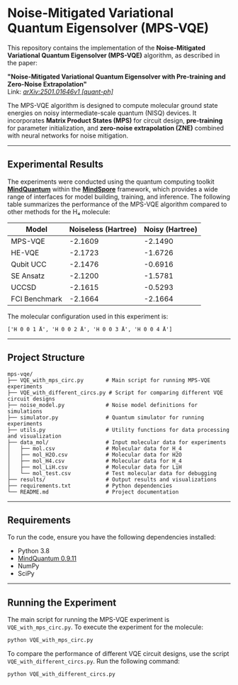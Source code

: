 # Noise-Mitigated Variational Quantum Eigensolver (MPS-VQE)

This repository contains the implementation of the **Noise-Mitigated Variational Quantum Eigensolver (MPS-VQE)** algorithm, as described in the paper:

**"Noise-Mitigated Variational Quantum Eigensolver with Pre-training and Zero-Noise Extrapolation"**  
Link: *[arXiv:2501.01646v1 [quant-ph]](https://arxiv.org/abs/2501.01646)*  

The MPS-VQE algorithm is designed to compute molecular ground state energies on noisy intermediate-scale quantum (NISQ) devices. It incorporates **Matrix Product States (MPS)** for circuit design, **pre-training** for parameter initialization, and **zero-noise extrapolation (ZNE)** combined with neural networks for noise mitigation.

---

## Experimental Results

The experiments were conducted using the quantum computing toolkit [**MindQuantum**](https://www.mindspore.cn/mindquantum/docs/zh-CN/r0.9/parameterized_quantum_circuit.html) within the [**MindSpore**](https://www.mindspore.cn/) framework, which provides a wide range of interfaces for model building, training, and inference.
The following table summarizes the performance of the MPS-VQE algorithm compared to other methods for the H₄ molecule:

| Model          | Noiseless (Hartree) | Noisy (Hartree) |
|----------------|---------------------|-----------------|
| MPS-VQE        | -2.1609             | -2.1490         |
| HE-VQE         | -2.1723             | -1.6726         |
| Qubit UCC      | -2.1476             | -0.6916         |
| SE Ansatz      | -2.1200             | -1.5781         |
| UCCSD          | -2.1615             | -0.5293         |
| FCI Benchmark  | -2.1664             | -2.1664         |

The molecular configuration used in this experiment is:

```
['H 0 0 1 Å', 'H 0 0 2 Å', 'H 0 0 3 Å', 'H 0 0 4 Å']
```

---
## Project Structure

```
mps-vqe/  
├── VQE_with_mps_circ.py       # Main script for running MPS-VQE experiments  
├── VQE_with_different_circs.py # Script for comparing different VQE circuit designs  
├── noise_model.py             # Noise model definitions for simulations  
├── simulator.py               # Quantum simulator for running experiments  
├── utils.py                   # Utility functions for data processing and visualization  
├── data_mol/                  # Input molecular data for experiments  
│   ├── mol.csv                # Molecular data for H_4 
│   ├── mol_H2O.csv            # Molecular data for H2O  
│   ├── mol_H4.csv             # Molecular data for H_4  
│   ├── mol_LiH.csv            # Molecular data for LiH  
│   └── mol_test.csv           # Test molecular data for debugging  
├── results/                   # Output results and visualizations  
├── requirements.txt           # Python dependencies  
└── README.md                  # Project documentation
```

---

## Requirements

To run the code, ensure you have the following dependencies installed:

- Python 3.8
- [MindQuantum 0.9.11](https://www.mindspore.cn/mindquantum/docs/zh-CN/r0.9/index.html)
- NumPy
- SciPy

---

## Running the Experiment

The main script for running the MPS-VQE experiment is `VQE_with_mps_circ.py`. To execute the experiment for the molecule:

```bash
python VQE_with_mps_circ.py
```

To compare the performance of different VQE circuit designs, use the script `VQE_with_different_circs.py`. Run the following command:

```bash
python VQE_with_different_circs.py
```

